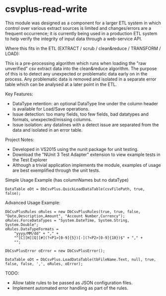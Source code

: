 # csvplus-read-write

This module was designed as a component for a larger ETL system in which control over various extract sources is limited and changes/errors are a frequent occurrence; it is currently being used in a production ETL system to help verify the integrity of input data through a web-service API. 

Where this fits in the ETL (EXTRACT / scrub / clean&reduce / TRANSFORM / LOAD):

This is a pre-processing algorithm which runs when loading the "raw unverified" csv extract data into the clean&reduce algorithm. The purpose of this is to detect any unexpected or problematic data early on in the process. Any problematic data is removed and isolated in a separate error table which can be analysed at a later point in the ETL.

Key Features:
- DataType retention: an optional DataType line under the column header is available for Load/Save operations.
- Issue detection: too many fields, too few fields, bad datatypes and formats, unexpected/missing columns.
- Issue isolation: any datalines with a detect issue are separated from the data and isolated in an error table.


Project Notes:
- Developed in VS2015 using the nunit package for unit testing.
- Download the "NUnit 3 Test Adapter" extension to view example tests in the Test Explorer
- Although a trivial application implements the module, examples of usage are best exemplified through the unit tests.


Simple Usage Example (has columnNames but no dataType)

	DataTable oDt = DbCsvPlus.QuickLoadDataTable(csvFilePath, true, false);
	
	
Advanced Usage Example:

	DbCsvPlusRules oRules = new DbCsvPlusRules(true, true, false, "Date,Description,Amount", "Account Number,Currency");
	oRules.ForceDataTypes = "System.DateTime, System.String, System.Double";
	oRules.DataTypeFormats = 
		"yyyy/MM/dd" + "," +
		"^[C][H][Q][#](?<P1>[0-9]{5})[-](?<P2>[0-9]{10})$" + "," + 
		"";

	DbCsvPlusError oError = new DbCsvPlusError();
	
	DataTable oDt = DbCsvPlus.LoadDataTable(tbFileName.Text, null, true, false, false, ',', oRules, oError);
	
	
TODO:
- Allow table rules to be passed as JSON configuration files.
- Implement automated error handling as part of the rules.